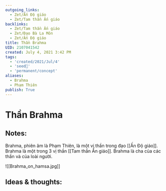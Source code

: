 ```yaml
---
outgoing_links:
  - Zet/Ấn Độ giáo
  - Zet/Tam thần Ấn giáo
backlinks:
  - Zet/Tam thần Ấn giáo
  - Zet/Đạo Bà La Môn
  - Zet/Ấn Độ giáo
title: Thần Brahma
UID: 2107041542
created: July 4, 2021 3:42 PM
tags:
  - 'created/2021/Jul/4'
  - 'seed🥜'
  - 'permanent/concept'
aliases:
  - Brahma
  - Phạm Thiên
publish: True
---
```

# Thần Brahma

## Notes:
Brahma, phiên âm là Phạm Thiên, là một vị thần trong đạo [[Ấn Độ giáo]]. Brahma là một trong 3 vị thần [[Tam thần Ấn giáo]].  Brahma là cha của các thần và của loài người. 

![[Brahma_on_hamsa.jpg]]

## Ideas & thoughts:
